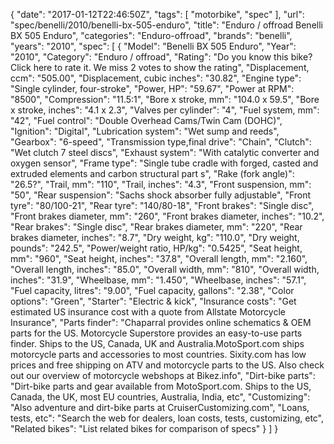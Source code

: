 {
    "date": "2017-01-12T22:46:50Z",
    "tags": [
        "motorbike",
        "spec"
    ],
    "url": "spec\/benelli\/2010\/benelli-bx-505-enduro",
    "title": "Enduro \/ offroad Benelli BX 505 Enduro",
    "categories": "Enduro-offroad",
    "brands": "benelli",
    "years": "2010",
    "spec": [
        {
            "Model": "Benelli BX 505 Enduro",
            "Year": "2010",
            "Category": "Enduro \/ offroad",
            "Rating": "Do you know this bike?Click here to rate it. We miss 2 votes to show the rating",
            "Displacement, ccm": "505.00",
            "Displacement, cubic inches": "30.82",
            "Engine type": "Single cylinder, four-stroke",
            "Power, HP": "59.67",
            "Power at RPM": "8500",
            "Compression": "11.5:1",
            "Bore x stroke, mm": "104.0 x 59.5",
            "Bore x stroke, inches": "4.1 x 2.3",
            "Valves per cylinder": "4",
            "Fuel system, mm": "42",
            "Fuel control": "Double Overhead Cams\/Twin Cam (DOHC)",
            "Ignition": "Digital",
            "Lubrication system": "Wet sump and reeds",
            "Gearbox": "6-speed",
            "Transmission type,final drive": "Chain",
            "Clutch": "Wet clutch 7 steel discs",
            "Exhaust system": "With catalytic converter and oxygen sensor",
            "Frame type": "Single tube cradle with forged, casted and extruded elements and carbon structural part s",
            "Rake (fork angle)": "26.5?",
            "Trail, mm": "110",
            "Trail, inches": "4.3",
            "Front suspension, mm": "50",
            "Rear suspension": "Sachs  shock absorber fully adjustable",
            "Front tyre": "80\/100-21",
            "Rear tyre": "140\/80-18",
            "Front brakes": "Single disc",
            "Front brakes diameter, mm": "260",
            "Front brakes diameter, inches": "10.2",
            "Rear brakes": "Single disc",
            "Rear brakes diameter, mm": "220",
            "Rear brakes diameter, inches": "8.7",
            "Dry weight, kg": "110.0",
            "Dry weight, pounds": "242.5",
            "Power\/weight ratio, HP\/kg": "0.5425",
            "Seat height, mm": "960",
            "Seat height, inches": "37.8",
            "Overall length, mm": "2.160",
            "Overall length, inches": "85.0",
            "Overall width, mm": "810",
            "Overall width, inches": "31.9",
            "Wheelbase, mm": "1.450",
            "Wheelbase, inches": "57.1",
            "Fuel capacity, litres": "9.00",
            "Fuel capacity, gallons": "2.38",
            "Color options": "Green",
            "Starter": "Electric & kick",
            "Insurance costs": "Get estimated US insurance cost with a quote from Allstate Motorcycle Insurance",
            "Parts finder": "Chaparral provides online schematics & OEM parts for the US.   Motorcycle Superstore provides an easy-to-use parts finder. Ships to the US, Canada, UK and Australia.MotoSport.com ships motorcycle parts and accessories to most countries.    Sixity.com has low prices and free shipping on ATV and motorcycle parts to the US. Also check out our overview of motorcycle webshops at Bikez.info",
            "Dirt-bike parts": "Dirt-bike parts and gear available from MotoSport.com. Ships to the US, Canada, the UK, most EU countries, Australia, India, etc",
            "Customizing": "Also adventure and dirt-bike parts at CruiserCustomizing.com",
            "Loans, tests, etc": "Search the web for dealers, loan costs, tests, customizing, etc",
            "Related bikes": "List related bikes for comparison of specs"
        }
    ]
}